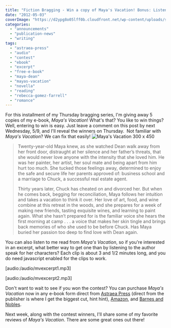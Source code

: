 ```yaml
---
title: "Fiction Bragging - Win a copy of Maya's Vacation! Bonus: Listen to Me Read From It!"
date: "2012-05-03"
coverImage: "https://d2ypg8o05lff0b.cloudfront.net/wp-content/uploads/sites/3/2012/05/Mayas-Vacation-300-x-450.jpg"
categories:
  - "announcements"
  - "publication-news"
  - "writing"
tags:
  - "astraea-press"
  - "audio"
  - "contest"
  - "ebook"
  - "excerpt"
  - "free-e-book"
  - "maya-dean"
  - "mayas-vacation"
  - "novella"
  - "reading"
  - "rebecca-gomez-farrell"
  - "romance"
---
```


For this installment of my Thursday bragging series, I'm giving away 5 copies of my e-book, _Maya's Vacation_! What's that? You like to win things? Well, entering to win is easy. Just leave a comment on this post by next Wednesday, 5/9, and I'll reveal the winners on Thursday.  Not familiar with _Maya's Vacation_? We can fix that easily! ![Maya's Vacation 300 x 450](https://d2ypg8o05lff0b.cloudfront.net/wp-content/uploads/sites/3/2012/05/Mayas-Vacation-300-x-450.jpg)

> Twenty-year-old Maya knew, as she watched Dean walk away from her front door, distraught at her silence and her father’s threats, that she would never love anyone with the intensity that she loved him. He was her painter, her artist, her soul mate and being apart from him hurt too much. She tucked those feelings away, determined to enjoy the safe and secure life her parents approved of: business school and a marriage to Chuck, a successful real estate agent.
>
> Thirty years later, Chuck has cheated on and divorced her. But when he comes back, begging for reconciliation, Maya follows her intuition and takes a vacation to think it over. Her love of art, food, and wine combine at this retreat in the woods, and she prepares for a week of making new friends, tasting exquisite wines, and learning to paint again. What she hasn’t prepared for is the familiar voice she hears the first morning at camp . . . a voice that makes her skin tingle and brings back memories of who she used to be before Chuck. Has Maya buried her passion too deep to find love with Dean again.

You can also listen to me read from _Maya's Vacation_, so if you're interested in an excerpt, what better way to get one than by listening to the author speak for her characters? Each clip is about 3 and 1/2 minutes long, and you do need javascript enabled for the clips to work.

\[audio:/audio/mvexcerpt1.mp3\]

\[audio:/audio/mvexcerpt2.mp3\]

Don't want to wait to see if you won the contest? You can purchase _Maya's Vacation_ now in any e-book form direct from [Astraea Press](http://astraeapress.com/#ecwid:category=662257&amp;mode=product&amp;product=3028832 "Astraea Press Maya's Vacation") (direct from the publisher is where I get the biggest cut, hint hint), [Amazon](http://www.amazon.com/Mayas-Vacation-ebook/dp/B004UB1REI "Amazon Maya's Vacation"), and [Barnes and Nobles](http://www.barnesandnoble.com/w/mayas-vacation-rebecca-gomez-farrell/1101340261?cm_mmc=google+product+search-_-q000000630-_-mayas+vacation-_-2940012318350&amp;ean=2940012318350&amp;r=1 "Barnes and Nobles Maya's Vacation").

Next week, along with the contest winners, I'll share some of my favorite reviews of _Maya's Vacation_. There are some great ones out there!
